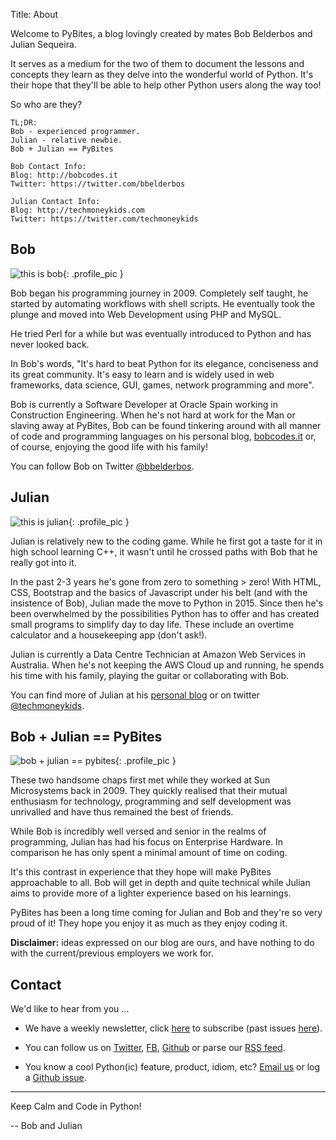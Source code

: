 Title: About

Welcome to PyBites, a blog lovingly created by mates Bob Belderbos and Julian Sequeira.

It serves as a medium for the two of them to document the lessons and concepts they learn as they delve into the wonderful world of Python. It's their hope that they'll be able to help other Python users along the way too!

So who are they?

~~~~
TL;DR:
Bob - experienced programmer.
Julian - relative newbie.
Bob + Julian == PyBites

Bob Contact Info:
Blog: http://bobcodes.it
Twitter: https://twitter.com/bbelderbos

Julian Contact Info:
Blog: http://techmoneykids.com
Twitter: https://twitter.com/techmoneykids
~~~~


## Bob

![this is bob]({filename}/images/bob.jpg){: .profile_pic }

Bob began his programming journey in 2009. Completely self taught, he started by automating workflows with shell scripts. He eventually took the plunge and moved into Web Development using PHP and MySQL.

He tried Perl for a while but was eventually introduced to Python and has never looked back.

In Bob's words, "It's hard to beat Python for its elegance, conciseness and its great community. It's easy to learn and is widely used in web frameworks, data science, GUI, games, network programming and more".

Bob is currently a Software Developer at Oracle Spain working in Construction Engineering.
When he's not hard at work for the Man or slaving away at PyBites, Bob can be found tinkering around with all manner of code and programming languages on his personal blog, [bobcodes.it](http://bobcodes.it) or, of course, enjoying the good life with his family!

You can follow Bob on Twitter [@bbelderbos](https://twitter.com/bbelderbos).


## Julian

![this is julian]({filename}/images/julian.jpg){: .profile_pic }

Julian is relatively new to the coding game. While he first got a taste for it in high school learning C++, it wasn't until he crossed paths with Bob that he really got into it.

In the past 2-3 years he's gone from zero to something > zero!
With HTML, CSS, Bootstrap and the basics of Javascript under his belt (and with the insistence of Bob), Julian made the move to Python in 2015. Since then he's been overwhelmed by the possibilities Python has to offer and has created small programs to simplify day to day life. These include an overtime calculator and a housekeeping app (don't ask!).

Julian is currently a Data Centre Technician at Amazon Web Services in Australia. When he's not keeping the AWS Cloud up and running, he spends his time with his family, playing the guitar or collaborating with Bob.

You can find more of Julian at his [personal blog](http://techmoneykids.com) or on twitter [@techmoneykids](https://twitter.com/techmoneykids). 


## Bob + Julian == PyBites

![bob + julian == pybites]({filename}/images/pybites.png){: .profile_pic }

These two handsome chaps first met while they worked at Sun Microsystems back in 2009.
They quickly realised that their mutual enthusiasm for technology, programming and self development was unrivalled and have thus remained the best of friends.

While Bob is incredibly well versed and senior in the realms of programming, Julian has had his focus on Enterprise Hardware. In comparison he has only spent a minimal amount of time on coding.

It's this contrast in experience that they hope will make PyBites approachable to all. Bob will get in depth and quite technical while Julian aims to provide more of a lighter experience based on his learnings.

PyBites has been a long time coming for Julian and Bob and they're so very proud of it! They hope you enjoy it as much as they enjoy coding it.

__Disclaimer:__ ideas expressed on our blog are ours, and have nothing to do with the current/previous employers we work for.

## Contact

We'd like to hear from you ...

* We have a weekly newsletter, click [here](http://pybit.us14.list-manage.com/subscribe?u=822043293f280259d4b8d2a3e&id=ac7e2eb9ef) to subscribe (past issues [here](http://us14.campaign-archive1.com/home/?u=822043293f280259d4b8d2a3e&id=ac7e2eb9ef)).

* You can follow us on [Twitter](https://twitter.com/pybites), [FB](https://www.facebook.com/groups/pybites), [Github](https://github.com/pybites) or parse our [RSS feed](http://pybit.es/feeds/all.rss.xml).

* You know a cool Python(ic) feature, product, idiom, etc? [Email us](mailto:pybitesblog@gmail.com) or log a <a href="https://github.com/pybites/blog_ideas/issues/new" target="_blank">Github issue</a>.

---

Keep Calm and Code in Python!

-- Bob and Julian
